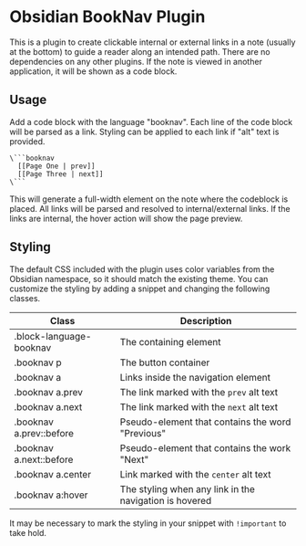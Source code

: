 # Obsidian BookNav Plugin

This is a plugin to create clickable internal or external links in a note (usually at the bottom) to guide a reader along an intended path. There are no dependencies on any other plugins. If the note is viewed in another application, it will be shown as a code block.

## Usage

Add a code block with the language "booknav". Each line of the code block will be parsed as a link. Styling can be applied to each link if "alt" text is provided.

```
\```booknav
  [[Page One | prev]]
  [[Page Three | next]]
\```
```

This will generate a full-width element on the note where the codeblock is placed. All links will be parsed and resolved to internal/external links. If the links are internal, the hover action will show the page preview.

## Styling

The default CSS included with the plugin uses color variables from the Obsidian namespace, so it should match the existing theme. You can customize the styling by adding a snippet and changing the following classes.

| Class | Description |
| --- | --- |
| .block-language-booknav | The containing element |
| .booknav p | The button container |
| .booknav a | Links inside the navigation element |
| .booknav a.prev | The link marked with the `prev` alt text |
| .booknav a.next | The link marked with the `next` alt text |
| .booknav a.prev::before | Pseudo-element that contains the word "Previous" |
| .booknav a.next::before | Pseudo-element that contains the work "Next" |
| .booknav a.center | Link marked with the `center` alt text |
| .booknav a:hover | The styling when any link in the navigation is hovered |

It may be necessary to mark the styling in your snippet with `!important` to take hold.

